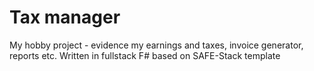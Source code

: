 # Tax manager
My hobby project - evidence my earnings and taxes, invoice generator, reports etc.
Written in fullstack F# based on SAFE-Stack template
